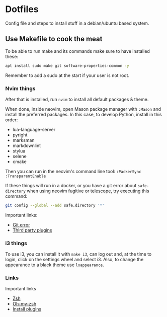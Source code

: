 
# Dotfiles

Config file and steps to install stuff in a debian/ubuntu based system.

## Use Makefile to cook the meat

To be able to run make and its commands make sure to have installed these:

```bash
apt install sudo make git software-properties-common -y
```

Remember to add a sudo at the start if your user is not root.

### Nvim things

After that is installed, run `nvim` to install all default packages & theme.

When done, inside neovim, open Mason package manager with `:Mason` and install
the preferred packages. In this case, to develop Python, install in this order:

- lua-language-server
- pyright
- marksman
- markdownlint
- stylua
- selene
- cmake

Then you can run in the neovim's command line tool:
`:PackerSync`
`:TransparentEnable`

If these things will run in a docker, or you have a git error about
`safe-directory` when using neovim fugitive or telescope, try executing this command:

```bash
git config --global --add safe.directory '*'
```

Important links:
- [Git error](https://stackoverflow.com/questions/72978485/git-submodule-update-failed-with-fatal-detected-dubious-ownership-in-repositor)
- [Third party plugins](https://github.com/williamboman/nvim-lsp-installer/blob/main/lua/nvim-lsp-installer/servers/pylsp/README.md)

### i3 things

To use i3, you can install it with `make i3`, can log out and, at the time to
login, click on the settings wheel and select i3.
Also, to change the appearance to a black theme use `lxappearance`.

### Links


Important links
- [Zsh](https://github.com/ohmyzsh/ohmyzsh/wiki/Installing-ZSH)
- [Oh-my-zsh](https://github.com/ohmyzsh/ohmyzsh)
- [Install plugins](https://dev.to/kumareth/a-beginner-s-guide-for-setting-up-autocomplete-on-ohmyzsh-hyper-with-plugins-themes-47f2)
